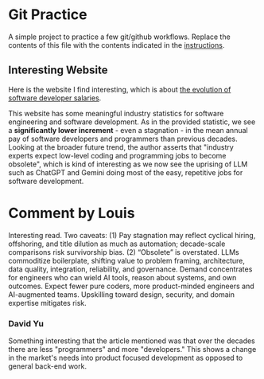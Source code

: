 # Git Practice
A simple project to practice a few git/github workflows.  Replace the contents of this file with the contents indicated in the [instructions](./instructions.md).

## Interesting Website
Here is the website I find interesting, which is about [the evolution of software developer salaries](https://codesubmit.io/blog/the-evolution-of-developer-salaries/).

 This website has some meaningful industry statistics for software engineering and software development. As in the provided statistic, we see a **significantly lower increment** - even a stagnation - in the mean annual pay of software developers and programmers than previous decades. Looking at the broader future trend, the author asserts that "industry experts expect low-level coding and programming jobs to become obsolete", which is kind of interesting as we now see the uprising of LLM such as ChatGPT and Gemini doing most of the easy, repetitive jobs for software development.

# Comment by Louis
Interesting read. Two caveats: (1) Pay stagnation may reflect cyclical hiring, offshoring, and title dilution as much as automation; decade-scale comparisons risk survivorship bias. (2) “Obsolete” is overstated. LLMs commoditize boilerplate, shifting value to problem framing, architecture, data quality, integration, reliability, and governance. Demand concentrates for engineers who can wield AI tools, reason about systems, and own outcomes. Expect fewer pure coders, more product-minded engineers and AI-augmented teams. Upskilling toward design, security, and domain expertise mitigates risk.

### David Yu
Something interesting that the article mentioned was that over the decades there are less "programmers" and more "developers." This shows a change in the market's needs into product focused development as opposed to general back-end work.